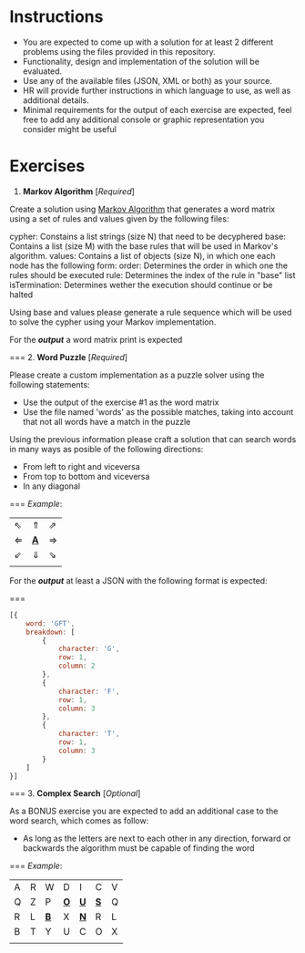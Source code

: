Instructions
============

* You are expected to come up with a solution for at least 2 different problems using the files provided in this repository.
* Functionality, design and implementation of the solution will be evaluated.
* Use any of the available files (JSON, XML or both) as your source.
* HR will provide further instructions in which language to use, as well as additional details.
* Minimal requirements for the output of each exercise are expected, feel free to add any additional console or graphic representation you consider might be useful

Exercises
=========

1. **Markov Algorithm** [*Required*]

  Create a solution using [Markov Algorithm](https://en.wikipedia.org/wiki/Markov_algorithm)  that generates a word matrix using a set of rules and values given by the following files:

  cypher: Constains a list strings (size N) that need to be decyphered
  base: Contains a list (size M) with the base rules that will be used in Markov's algorithm.
  values: Contains a list of objects (size N), in which one each node has the following form:
    order: Determines the order in which one the rules should be executed
    rule: Determines the index of the rule in "base" list
    isTermination: Determines wether the execution should continue or be halted

  Using base and values please generate a rule sequence which will be used to solve the cypher using your Markov implementation.

  For the ***output*** a word matrix print is expected

  ===
2. **Word Puzzle** [*Required*]

  Please create a custom implementation as a puzzle solver using the following statements:

  * Use the output of the exercise #1 as the word matrix
  * Use the file named 'words' as the possible matches, taking into account that not all words have a match in the puzzle

  Using the previous information please craft a solution that can search words in many ways as posible of the following directions:

  * From left to right and viceversa
  * From top to bottom and viceversa
  * In any diagonal

  ===
    *Example*:

  |     |       |     |
  |-----|-------|-----|
  | ⇖   | ⇑     | ⇗   |
  | ⇐   | [**A**](#) | ⇒   |
  | ⇙   | ⇓     | ⇘   |
  |     |       |     |

  For the ***output*** at least a JSON with the following format is expected:

  ===
  ```javascript
  [{
      word: 'GFT',
      breakdown: [
          {
              character: 'G',
              row: 1,
              column: 2
          },
          {
              character: 'F',
              row: 1,
              column: 3
          },
          {
              character: 'T',
              row: 1,
              column: 3
          }
      ]
  }]
  ```
  ===
3. **Complex Search** [*Optional*]

  As a BONUS exercise you are expected to add an additional case to the word search, which comes as follow:

  * As long as the letters are next to each other in any direction, forward or backwards the algorithm must be capable of finding the word

  ===
  *Example*:

  |     |     |       |       |       |       |     |
  |-----|-----|-------|-------|-------|-------|-----|
  | A   | R   | W     | D     | I     | C     | V   |
  | Q   | Z   | P     | [**O**](#) | [**U**](#) | [**S**](#) | Q   |
  | R   | L   | [**B**](#) | X     | [**N**](#) | R     | L   |
  | B   | T   | Y     | U     | C     | O     | X   |
  |     |     |       |       |       |       |     |
